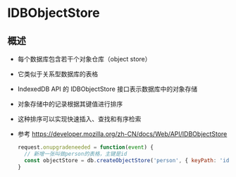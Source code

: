 # IDBObjectStore

## 概述

+ 每个数据库包含若干个对象仓库（object store）
+ 它类似于关系型数据库的表格

+ IndexedDB API 的 IDBObjectStore 接口表示数据库中的对象存储
+ 对象存储中的记录根据其键值进行排序
+ 这种排序可以实现快速插入、查找和有序检索

+ 参考  https://developer.mozilla.org/zh-CN/docs/Web/API/IDBObjectStore

  ```js
  request.onupgradeneeded = function(event) {
    // 新增一张叫做person的表格，主键是id
    const objectStore = db.createObjectStore('person', { keyPath: 'id' });
  }
  ```

